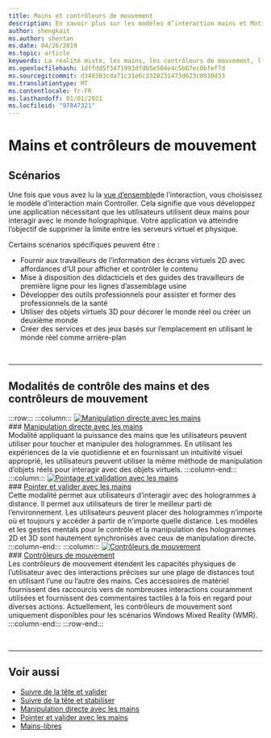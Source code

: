 ```yaml
---
title: Mains et contrôleurs de mouvement
description: En savoir plus sur les modèles d’interaction mains et Motion contrôleurs, qui peuvent supprimer la limite entre le virtuel et le physique.
author: shengkait
ms.author: shentan
ms.date: 04/26/2019
ms.topic: article
keywords: La réalité mixte, les mains, les contrôleurs de mouvement, l’interaction, la conception, le casque de réalité mixte, le casque de réalité mixte, le casque de réalité virtuelle, HoloLens, MRTK et la réalité mixte Toolkit
ms.openlocfilehash: 1dffdd5f3471993dfdb5e504e4c5b87ec0bfef7d
ms.sourcegitcommit: d340303cda71c31e6c3320231473d623c0930d33
ms.translationtype: MT
ms.contentlocale: fr-FR
ms.lasthandoff: 01/01/2021
ms.locfileid: "97847321"
---
```

# <a name="hands-and-motion-controllers"></a>Mains et contrôleurs de mouvement

## <a name="scenarios"></a>Scénarios

Une fois que vous avez lu la [vue d’ensemble](interaction-fundamentals.md)de l’interaction, vous choisissez le modèle d’interaction main Controller. Cela signifie que vous développez une application nécessitant que les utilisateurs utilisent deux mains pour interagir avec le monde holographique. Votre application va atteindre l’objectif de supprimer la limite entre les serveurs virtuel et physique.

Certains scénarios spécifiques peuvent être :
* Fournir aux travailleurs de l’information des écrans virtuels 2D avec affordances d’UI pour afficher et contrôler le contenu
* Mise à disposition des didacticiels et des guides des travailleurs de première ligne pour les lignes d’assemblage usine
* Développer des outils professionnels pour assister et former des professionnels de la santé  
* Utiliser des objets virtuels 3D pour décorer le monde réel ou créer un deuxième monde 
* Créer des services et des jeux basés sur l’emplacement en utilisant le monde réel comme arrière-plan

<br>

---

## <a name="hands-and-motion-controllers-modalities"></a>Modalités de contrôle des mains et des contrôleurs de mouvement

:::row:::
    :::column:::
       [![Manipulation directe avec les mains](images/hands-and-controllers-direct-manipulation.jpg)](direct-manipulation.md)<br>
       ### <a name="direct-manipulation-with-handsbr"></a>[Manipulation directe avec les mains](direct-manipulation.md)<br>
       Modalité appliquant la puissance des mains que les utilisateurs peuvent utiliser pour toucher et manipuler des hologrammes. En utilisant les expériences de la vie quotidienne et en fournissant un intuitivité visuel approprié, les utilisateurs peuvent utiliser la même méthode de manipulation d’objets réels pour interagir avec des objets virtuels.
    :::column-end:::
    :::column:::
       [![Pointage et validation avec les mains](images/hands-and-controllers-point-and-commit.jpg)](point-and-commit.md)<br>
        ### <a name="point-and-commit-with-handsbr"></a>[Pointer et valider avec les mains](point-and-commit.md)<br>
        Cette modalité permet aux utilisateurs d’interagir avec des hologrammes à distance. Il permet aux utilisateurs de tirer le meilleur parti de l’environnement. Les utilisateurs peuvent placer des hologrammes n’importe où et toujours y accéder à partir de n’importe quelle distance. Les modèles et les gestes mentals pour le contrôle et la manipulation des hologrammes 2D et 3D sont hautement synchronisés avec ceux de manipulation directe.
    :::column-end:::
    :::column:::
       [![Contrôleurs de mouvement](images/hands-and-controllers-motion-controllers.jpg)](motion-controllers.md)<br>
       ### <a name="motion-controllersbr"></a>[Contrôleurs de mouvement](motion-controllers.md)<br>
       Les contrôleurs de mouvement étendent les capacités physiques de l’utilisateur avec des interactions précises sur une plage de distances tout en utilisant l’une ou l’autre des mains. Ces accessoires de matériel fournissent des raccourcis vers de nombreuses interactions couramment utilisées et fournissent des commentaires tactiles à la fois en regard pour diverses actions. Actuellement, les contrôleurs de mouvement sont uniquement disponibles pour les scénarios Windows Mixed Reality (WMR). 
    :::column-end:::
:::row-end:::

<br>

---

## <a name="see-also"></a>Voir aussi
* [Suivre de la tête et valider](gaze-and-commit.md)
* [Suivre de la tête et stabiliser](gaze-and-dwell.md)
* [Manipulation directe avec les mains](direct-manipulation.md)
* [Pointer et valider avec les mains](point-and-commit.md)
* [Mains-libres](hands-free.md)
